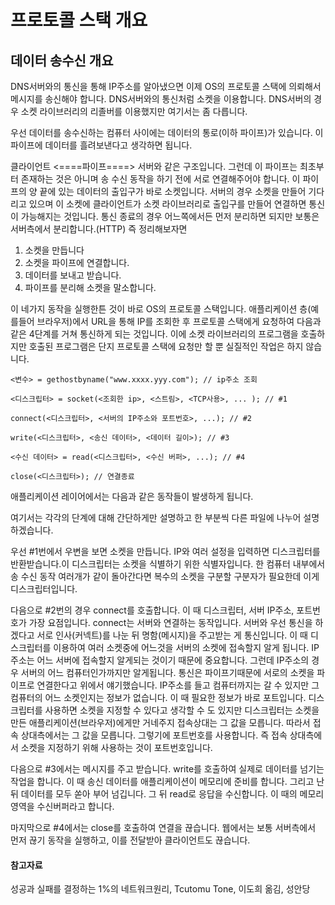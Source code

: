 # 프로토콜 스택 개요

## 데이터 송수신 개요

DNS서버와의 통신을 통해 IP주소를 알아냈으면 이제 OS의 프로토콜 스택에 의뢰해서 메시지를 송신해야 합니다. DNS서버와의 통신처럼 소켓을 이용합니다. DNS서버의 경우 소켓 라이브러리의 리졸버를 이용했지만 여기서는 좀 다릅니다.

우선 데이터를 송수신하는 컴퓨터 사이에는 데이터의 통로(이하 파이프)가 있습니다. 이 파이프에 데이터를 흘려보낸다고 생각하면 됩니다.

클라이언트 <====파이프====> 서버와 같은 구조입니다. 그런데 이 파이프는 최초부터 존재하는 것은 아니며 송 수신 동작을 하기 전에 서로 연결해주어야 합니다. 이 파이프의 양 끝에 있는 데이터의 출입구가 바로 소켓입니다. 서버의 경우 소켓을 만들어 기다리고 있으며 이 소켓에 클라이언트가  소켓 라이브러리로 출입구를 만들어 연결하면 통신이 가능해지는 것입니다. 통신 종료의 경우 어느쪽에서든 먼저 분리하면 되지만 보통은 서버측에서 분리합니다.(HTTP) 즉 정리해보자면

1. 소켓을 만듭니다
2. 소켓을 파이프에 연결합니다.
3. 데이터를 보내고 받습니다.
4. 파이프를 분리해 소켓을 말소합니다.

이 네가지 동작을 실행한튼 것이 바로 OS의 프로토콜 스택입니다. 애플리케이션 층(예를들어 브라우저)에서 URL을 통해 IP를 조회한 후 프로토콜 스택에게 요청하여 다음과 같은 4단계를 거쳐 통신하게 되는 것입니다. 이에 소켓 라이브러리의 프로그램을 호출하지만 호출된 프로그램은 단지 프로토콜 스택에 요청만 할 뿐 실질적인 작업은 하지 않습니다.

```
<변수> = gethostbyname("www.xxxx.yyy.com"); // ip주소 조회

<디스크립터> = socket(<조회한 ip>, <스트림>, <TCP사용>, ... ); // #1

connect(<디스크립터>, <서버의 IP주소와 포트번호>, ...); // #2

write(<디스크립터>, <송신 데이터>, <데이터 길이>); // #3

<수신 데이터> = read(<디스크립터>, <수신 버퍼>, ...); // #4

close(<디스크립터>); // 연결종료
```

애플리케이션 레이어에서는 다음과 같은 동작들이 발생하게 됩니다. 

여기서는 각각의 단계에 대해 간단하게만 설명하고 한 부분씩 다른 파일에 나누어 설명하겠습니다.

우선 #1번에서 우변을 보면 소켓을 만듭니다. IP와 여러 설정을 입력하면 디스크립터를 반환받습니다.이 디스크립터는 소켓을 식별하기 위한 식별자입니다. 한 컴퓨터 내부에서 송 수신 동작 여러개가 같이 돌아간다면 복수의 소켓을 구분할 구분자가 필요한데 이게 디스크립터입니다.

다음으로 #2번의 경우 connect를 호출합니다. 이 때 디스크립터, 서버 IP주소, 포트번호가 가장 요점입니다. connect는 서버와 연결하는 동작입니다. 서버와 우선 통신을 하겠다고 서로 인사(커넥트)를 나눈 뒤 명함(메시지)을 주고받는 게 통신입니다. 이 때 디스크립터를 이용하여 여러 소켓중에 어느것을 서버의 소켓에 접속할지 알게 됩니다. IP주소는 어느 서버에 접속할지 알게되는 것이기 때문에 중요합니다. 그런데 IP주소의 경우 서버의 어느 컴퓨터인가까지만 알게됩니다. 통신은 파이프기때문에 서로의 소켓을 파이프로 연결한다고 위에서 얘기했습니다. IP주소를 들고 컴퓨터까지는 갈 수 있지만 그 컴퓨터의 어느 소켓인지는 정보가 없습니다. 이 때 필요한 정보가 바로 포트입니다. 디스크립터를 사용하면 소켓을 지정할 수 있다고 생각할 수 도 있지만 디스크립터는 소켓을 만든 애플리케이션(브라우저)에게만 거네주지 접속상대는 그 값을 모릅니다. 따라서 접속 상대측에서는 그 값을 모릅니다. 그렇기에 포트번호를 사용합니다. 즉 접속 상대측에서 소켓을 지정하기 위해 사용하는 것이 포트번호입니다.

다음으로 #3에서는 메시지를 주고 받습니다. write를 호출하여 실제로 데이터를 넘기는 작업을 합니다. 이 때 송신 데이터를 애플리케이션이 메모리에 준비를 합니다. 그리고 난뒤 데이터를 모두 쏟아 부어 넘깁니다. 그 뒤 read로 응답을 수신합니다. 이 때의 메모리 영역을 수신버퍼라고 합니다.

마지막으로 #4에서는 close를 호출하여 연결을 끊습니다. 웹에서는 보통 서버측에서 먼저 끊기 동작을 실행하고, 이를 전달받아 클라이언트도 끊습니다.

#### 참고자료

성공과 실패를 결정하는 1%의 네트워크원리, Tcutomu Tone, 이도희 옮김, 성안당